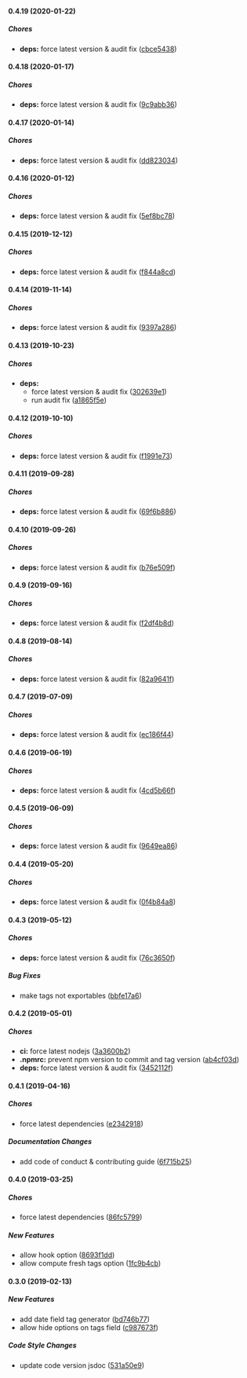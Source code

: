 #### 0.4.19 (2020-01-22)

##### Chores

* **deps:**  force latest version & audit fix ([cbce5438](https://github.com/lykmapipo/mongoose-taggable/commit/cbce5438cbe69015d1740d87c92ee15c3e2d56e9))

#### 0.4.18 (2020-01-17)

##### Chores

* **deps:**  force latest version & audit fix ([9c9abb36](https://github.com/lykmapipo/mongoose-taggable/commit/9c9abb36fec2ac80b8a080dfcffd3300928edb7c))

#### 0.4.17 (2020-01-14)

##### Chores

* **deps:**  force latest version & audit fix ([dd823034](https://github.com/lykmapipo/mongoose-taggable/commit/dd8230340c92b8eb13648967309142ce2a637713))

#### 0.4.16 (2020-01-12)

##### Chores

* **deps:**  force latest version & audit fix ([5ef8bc78](https://github.com/lykmapipo/mongoose-taggable/commit/5ef8bc78d5b16222ec5fcc4dc9327e02976f6f30))

#### 0.4.15 (2019-12-12)

##### Chores

* **deps:**  force latest version & audit fix ([f844a8cd](https://github.com/lykmapipo/mongoose-taggable/commit/f844a8cd45d59e423892fef9ba6732779b553659))

#### 0.4.14 (2019-11-14)

##### Chores

* **deps:**  force latest version & audit fix ([9397a286](https://github.com/lykmapipo/mongoose-taggable/commit/9397a28697a03679039556b2b8150e2bd0223565))

#### 0.4.13 (2019-10-23)

##### Chores

* **deps:**
  *  force latest version & audit fix ([302639e1](https://github.com/lykmapipo/mongoose-taggable/commit/302639e1ca7f9dacd3b4d3f202802bfc3894490c))
  *  run audit fix ([a1865f5e](https://github.com/lykmapipo/mongoose-taggable/commit/a1865f5ee2182022575af98653664926a26dc11c))

#### 0.4.12 (2019-10-10)

##### Chores

* **deps:**  force latest version & audit fix ([f1991e73](https://github.com/lykmapipo/mongoose-taggable/commit/f1991e73ffb2f3b9ca0748ac04f7397689384b9f))

#### 0.4.11 (2019-09-28)

##### Chores

* **deps:**  force latest version & audit fix ([69f6b886](https://github.com/lykmapipo/mongoose-taggable/commit/69f6b886c57be7bca5f0b59c950fe7f087411529))

#### 0.4.10 (2019-09-26)

##### Chores

* **deps:**  force latest version & audit fix ([b76e509f](https://github.com/lykmapipo/mongoose-taggable/commit/b76e509f6f3cb68d4494bb655577c587c8a7cc95))

#### 0.4.9 (2019-09-16)

##### Chores

* **deps:**  force latest version & audit fix ([f2df4b8d](https://github.com/lykmapipo/mongoose-taggable/commit/f2df4b8d9392dc9fad6463e36a2b09c4a3354b35))

#### 0.4.8 (2019-08-14)

##### Chores

* **deps:**  force latest version & audit fix ([82a9641f](https://github.com/lykmapipo/mongoose-taggable/commit/82a9641f12573388dd75c456c32a31b5028da1aa))

#### 0.4.7 (2019-07-09)

##### Chores

* **deps:**  force latest version & audit fix ([ec186f44](https://github.com/lykmapipo/mongoose-taggable/commit/ec186f44d5a88e895b3b0ccaac60cafe7f835946))

#### 0.4.6 (2019-06-19)

##### Chores

* **deps:**  force latest version & audit fix ([4cd5b66f](https://github.com/lykmapipo/mongoose-taggable/commit/4cd5b66fd57f72f4d19b1a1c5a17f5fdfd2040b9))

#### 0.4.5 (2019-06-09)

##### Chores

* **deps:**  force latest version & audit fix ([9649ea86](https://github.com/lykmapipo/mongoose-taggable/commit/9649ea86c9cfe645679b8de5f4cd2b1f99c85f76))

#### 0.4.4 (2019-05-20)

##### Chores

* **deps:**  force latest version & audit fix ([0f4b84a8](https://github.com/lykmapipo/mongoose-taggable/commit/0f4b84a8047c0d4bd35b48bbb207adb6896afa2e))

#### 0.4.3 (2019-05-12)

##### Chores

* **deps:**  force latest version & audit fix ([76c3650f](https://github.com/lykmapipo/mongoose-taggable/commit/76c3650f6a687529e41ac4f3610aca01f2fdd5b3))

##### Bug Fixes

*  make tags not exportables ([bbfe17a6](https://github.com/lykmapipo/mongoose-taggable/commit/bbfe17a60e70eec931b3588ca41c5b11c00ed3b1))

#### 0.4.2 (2019-05-01)

##### Chores

* **ci:**  force latest nodejs ([3a3600b2](https://github.com/lykmapipo/mongoose-taggable/commit/3a3600b279da6600716b8d478aaacd17de519703))
* **.npmrc:**  prevent npm version to commit and tag version ([ab4cf03d](https://github.com/lykmapipo/mongoose-taggable/commit/ab4cf03d218ee62f296cc72d9497fefdc3a070e0))
* **deps:**  force latest version & audit fix ([3452112f](https://github.com/lykmapipo/mongoose-taggable/commit/3452112f961379c55455cad43b489cac61d132e8))

#### 0.4.1 (2019-04-16)

##### Chores

*  force latest dependencies ([e2342918](https://github.com/lykmapipo/mongoose-taggable/commit/e2342918810576eef815a0910be9d8adcbeb1c89))

##### Documentation Changes

*  add code of conduct & contributing guide ([6f715b25](https://github.com/lykmapipo/mongoose-taggable/commit/6f715b250510e3a49683642f30c11d3be067fda5))

#### 0.4.0 (2019-03-25)

##### Chores

*  force latest dependencies ([86fc5799](https://github.com/lykmapipo/mongoose-taggable/commit/86fc57995821c00c94a53e122078c238f5d27683))

##### New Features

*  allow hook option ([8693f1dd](https://github.com/lykmapipo/mongoose-taggable/commit/8693f1ddd535e78d11a74e7c5c23b0741eb8e9dd))
*  allow compute fresh tags option ([1fc9b4cb](https://github.com/lykmapipo/mongoose-taggable/commit/1fc9b4cb106faca90da0ccd09549efbea910be6b))

#### 0.3.0 (2019-02-13)

##### New Features

*  add date field tag generator ([bd746b77](https://github.com/lykmapipo/mongoose-taggable/commit/bd746b77423c000a2d454e3230ee8b1625eb124b))
*  allow hide options on tags field ([c987673f](https://github.com/lykmapipo/mongoose-taggable/commit/c987673f5491c24704928b62c166805c9442cc25))

##### Code Style Changes

*  update code version jsdoc ([531a50e9](https://github.com/lykmapipo/mongoose-taggable/commit/531a50e9168081cc59fc34e5e9263f471ea5a957))

